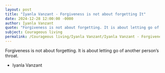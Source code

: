 ```yaml
---
layout: post
title: "Iyanla Vanzant - Forgiveness is not about forgetting It"
date: 2024-12-28 12:00:00 -0000
author: Iyanla Vanzant
quote: "Forgiveness is not about forgetting. It is about letting go of another person’s throat."
subject: Courageous living
permalink: /Courageous living/Iyanla Vanzant/Iyanla Vanzant - Forgiveness is not about forgetting It
---
```


Forgiveness is not about forgetting. It is about letting go of another person’s throat.

- Iyanla Vanzant
